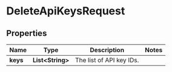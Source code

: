 # DeleteApiKeysRequest

## Properties
Name | Type | Description | Notes
------------ | ------------- | ------------- | -------------
**keys** | **List&lt;String&gt;** | The list of API key IDs. | 
